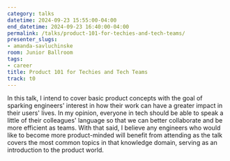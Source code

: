 ```yaml
---
category: talks
datetime: 2024-09-23 15:55:00-04:00
end_datetime: 2024-09-23 16:40:00-04:00
permalink: /talks/product-101-for-techies-and-tech-teams/
presenter_slugs:
- amanda-savluchinske
room: Junior Ballroom
tags:
- career
title: Product 101 for Techies and Tech Teams
track: t0
---
```


In this talk, I intend to cover basic product concepts with the goal of sparking engineers' interest in how their work can have a greater impact in their users' lives. In my opinion, everyone in tech should be able to speak a little of their colleagues' language so that we can better collaborate and be more efficient as teams. With that said, I believe any engineers who would like to become more product-minded will benefit from attending as the talk covers the most common topics in that knowledge domain, serving as an introduction to the product world.
